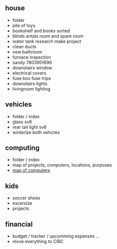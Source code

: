 
	
house
-----
- folder	
- pile of toys	
- bookshelf and books sorted 	
- blinds antals room and spare room
- water tank research make project
- clean ducts
- new bathroom
- furnace inspection
- sandy 7803951696
- downstairs window
- electrical covers
- fuse box fuse trips
- downstairs lights
- livingroom lighting

vehicles
--------
- folder / index	
- glass sv6
- rear tail light sv6
- winterize both vehicles

computing
---------
- folder / index	
- map of projects, computers, locations, purposes	
- [map of computers](computers.html)
	
kids
----
- soccer shoes
- excersize
- projects	
	
financial
---------
- budget / tracker / upcomming expenses ...
- move everything to CIBC

